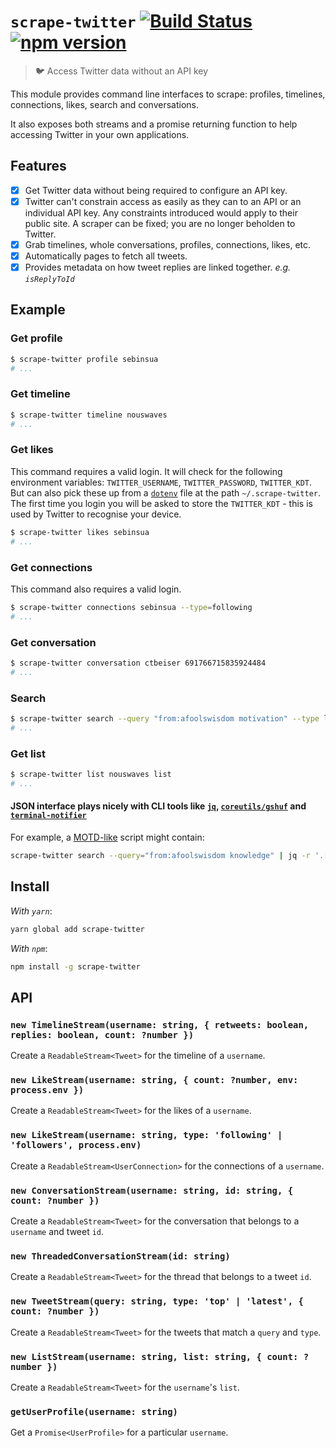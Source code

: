 # `scrape-twitter` [![Build Status](https://travis-ci.org/sebinsua/scrape-twitter.png)](https://travis-ci.org/sebinsua/scrape-twitter) [![npm version](https://badge.fury.io/js/scrape-twitter.svg)](https://npmjs.org/package/scrape-twitter)
> 🐦 Access Twitter data without an API key

This module provides command line interfaces to scrape: profiles, timelines, connections, likes, search and conversations.

It also exposes both streams and a promise returning function to help accessing Twitter in your own applications.

## Features

- [x] Get Twitter data without being required to configure an API key.
- [x] Twitter can't constrain access as easily as they can to an API or an individual API key. Any constraints introduced would apply to their public site. A scraper can be fixed; you are no longer beholden to Twitter.
- [x] Grab timelines, whole conversations, profiles, connections, likes, etc.
- [x] Automatically pages to fetch all tweets.
- [x] Provides metadata on how tweet replies are linked together. *e.g. `isReplyToId`*

## Example

### Get profile

```sh
$ scrape-twitter profile sebinsua
# ...
```

### Get timeline

```sh
$ scrape-twitter timeline nouswaves
# ...
```

### Get likes

This command requires a valid login. It will check for the following environment variables: `TWITTER_USERNAME`, `TWITTER_PASSWORD`, `TWITTER_KDT`. But can also pick these up from a [`dotenv`](https://github.com/motdotla/dotenv) file at the path `~/.scrape-twitter`. The first time you login you will be asked to store the `TWITTER_KDT` - this is used by Twitter to recognise your device.

```sh
$ scrape-twitter likes sebinsua
# ...
```

### Get connections

This command also requires a valid login.

```sh
$ scrape-twitter connections sebinsua --type=following
# ...
```

### Get conversation

```sh
$ scrape-twitter conversation ctbeiser 691766715835924484
# ...
```

### Search

```sh
$ scrape-twitter search --query "from:afoolswisdom motivation" --type latest
# ...
```

### Get list

```sh
$ scrape-twitter list nouswaves list
# ...
```

#### JSON interface plays nicely with CLI tools like [`jq`](https://github.com/stedolan/jq), [`coreutils/gshuf`](https://github.com/wertarbyte/coreutils) and [`terminal-notifier`](https://github.com/julienXX/terminal-notifier)

For example, a [MOTD-like](https://en.wikipedia.org/wiki/Motd_(Unix)) script might contain:

```sh
scrape-twitter search --query="from:afoolswisdom knowledge" | jq -r '.[].text' | gshuf -n 1 | terminal-notifier -title "Knowledge (MOTD)"
```

## Install

*With `yarn`*:
```sh
yarn global add scrape-twitter
```

*With `npm`*:
```sh
npm install -g scrape-twitter
```

## API

### `new TimelineStream(username: string, { retweets: boolean, replies: boolean, count: ?number })`

Create a `ReadableStream<Tweet>` for the timeline of a `username`.

### `new LikeStream(username: string, { count: ?number, env: process.env })`

Create a `ReadableStream<Tweet>` for the likes of a `username`.

### `new LikeStream(username: string, type: 'following' | 'followers', process.env)`

Create a `ReadableStream<UserConnection>` for the connections of a `username`.

### `new ConversationStream(username: string, id: string, { count: ?number })`

Create a `ReadableStream<Tweet>` for the conversation that belongs to a `username` and tweet `id`.

### `new ThreadedConversationStream(id: string)`

Create a `ReadableStream<Tweet>` for the thread that belongs to a tweet `id`.

### `new TweetStream(query: string, type: 'top' | 'latest', { count: ?number })`

Create a `ReadableStream<Tweet>` for the tweets that match a `query` and `type`.

### `new ListStream(username: string, list: string, { count: ?number })`

Create a `ReadableStream<Tweet>` for the `username`'s `list`.

### `getUserProfile(username: string)`

Get a `Promise<UserProfile>` for a particular `username`.
